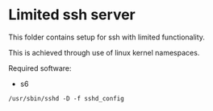 # Limited ssh server
This folder contains setup for ssh with limited functionality.

This is achieved through use of linux kernel namespaces.

Required software:
- s6



```
/usr/sbin/sshd -D -f sshd_config

```
